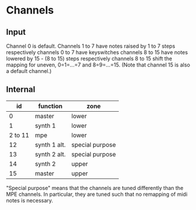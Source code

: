 # Channels

## Input
Channel 0 is default.
Channels 1 to 7 have notes raised by 1 to 7 steps respectively
channels 0 to 7 have keyswitches
channels 8 to 15 have notes lowered by 15 - (8 to 15) steps respectively
channels 8 to 15 shift the mapping
for uneven, 0=1=...=7 and 8=9=...=15.
(Note that channel 15 is also a default channel.)


## Internal

| id | function | zone |
|----|----------|------|
| 0 | master | lower |
| 1 | synth 1 | lower |
| 2 to 11 | mpe | lower |
| 12 | synth 1 alt. | special purpose |
| 13 | synth 2 alt. | special purpose |
| 14 | synth 2 | upper |
| 15 | master | upper |

"Special purpose" means that the channels are tuned differently than the MPE channels.
In particular, they are tuned such that no remapping of midi notes is necessary.

